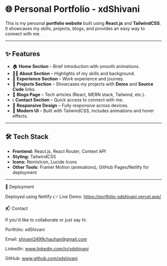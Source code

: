 # 🌐 Personal Portfolio - xdShivani

This is my personal **portfolio website** built using **React.js** and **TailwindCSS**.  
It showcases my skills, projects, blogs, and provides an easy way to connect with me.

---

## ✨ Features

- 🏠 **Home Section** – Brief introduction with smooth animations.  
- 👩‍💻 **About Section** – Highlights of my skills and background.  
- 💼 **Experience Section** – Work experience and journey.  
- 📂 **Projects Section** – Showcases my projects with **Demo** and **Source Code** links.  
- 📝 **Blogs Page** – Tech articles (React, MERN stack, Tailwind, etc.).  
- 📞 **Contact Section** – Quick access to connect with me.  
- 📱 **Responsive Design** – Fully responsive across devices.  
- 🎨 **Modern UI** – Built with TailwindCSS, includes animations and hover effects.  

---

## 🛠️ Tech Stack

- **Frontend:** React.js, React Router, Context API  
- **Styling:** TailwindCSS  
- **Icons:** RemixIcon, Lucide Icons  
- **Other Tools:** Framer Motion (animations), GitHub Pages/Netlify for deployment  

---


🌟 Deployment

Deployed using Netlify
👉 Live Demo:  https://portfolio-xdshivani.vercel.app/

📬 Contact

If you'd like to collaborate or just say hi:

Portfolio: xdShivani

Email: shivani2499chauhan@gmail.com

LinkedIn: www.linkedin.com/in/xdshivani

GitHub: www.github.com/xdshivani
